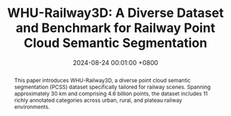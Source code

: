---
title:          'WHU-Railway3D: A Diverse Dataset and Benchmark for Railway Point Cloud Semantic Segmentation'
date:           2024-08-24 00:01:00 +0800
selected:       false
pub:            "IEEE TITS (In Press, SCI, JCR Q1, IF=7.9, TOP Journal in Engineering Technology)"
pub_date:       "2024"
abstract: >-
  This paper introduces WHU-Railway3D, a diverse point cloud semantic segmentation (PCSS) dataset specifically tailored for railway scenes. Spanning approximately 30 km and comprising 4.6 billion points, the dataset includes 11 richly annotated categories across urban, rural, and plateau railway environments.

cover:          assets/images/covers/WHU-Railway3D.png
authors:
  - Bo Qiu*
  - Yuzhou Zhou*
  - Lei Dai
  - Bing Wang
  - Jianping Li
  - Zhen Dong†
  - Chenglu Wen
  - Zhiliang Ma
  - Bisheng Yang

links:
  github: https://github.com/WHU-USI3DV/WHU-Railway3D
  paper: https://doi.org/10.1109/TITS.2024.3469546
  # stars: https://img.shields.io/github/stars/WHU-USI3DV/WHU-Railway3D.svg
---